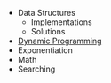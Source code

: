 * Data Structures
  * Implementations
  * Solutions
* [Dynamic Programming](https://github.com/ravikeshri/Competitive-Programming/tree/master/Dynamic-Programming)
* Exponentiation
* Math
* Searching
